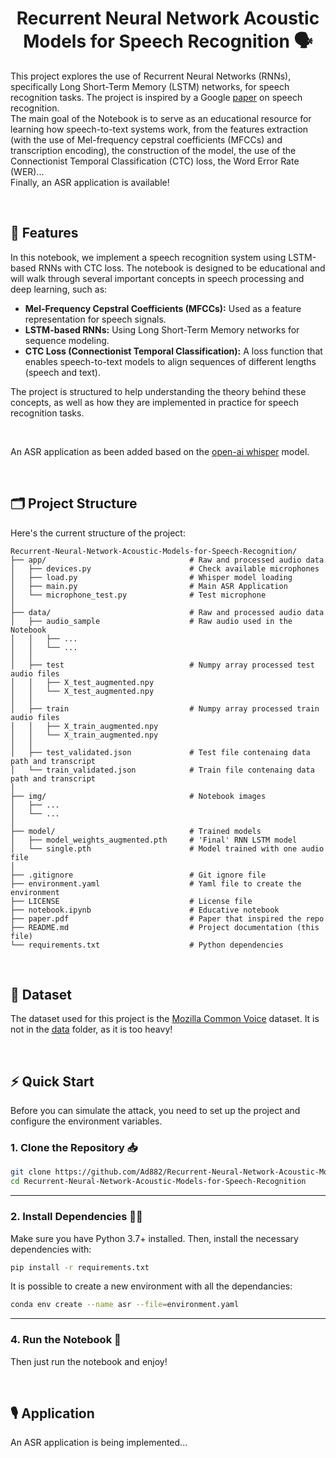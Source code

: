 <h1 align='center'> Recurrent Neural Network Acoustic Models for Speech Recognition 🗣️ </h1>

This project explores the use of Recurrent Neural Networks (RNNs), specifically Long Short-Term Memory (LSTM) networks, for speech recognition tasks. The project is inspired by a Google [paper](paper.pdf) on speech recognition.    
The main goal of the Notebook is to serve as an educational resource for learning how speech-to-text systems work, from the features extraction (with the use of Mel-frequency cepstral coefficients (MFCCs) and transcription encoding), the construction of the model, the use of the Connectionist Temporal Classification (CTC) loss, the Word Error Rate (WER)...   
Finally, an ASR application is available!

<br>

## 🌟 Features

In this notebook, we implement a speech recognition system using LSTM-based RNNs with CTC loss. The notebook is designed to be educational and will walk through several important concepts in speech processing and deep learning, such as:

- **Mel-Frequency Cepstral Coefficients (MFCCs):** Used as a feature representation for speech signals.
- **LSTM-based RNNs:** Using Long Short-Term Memory networks for sequence modeling.
- **CTC Loss (Connectionist Temporal Classification):** A loss function that enables speech-to-text models to align sequences of different lengths (speech and text).

The project is structured to help understanding the theory behind these concepts, as well as how they are implemented in practice for speech recognition tasks.

<br>

An ASR application as been added based on the [open-ai whisper](https://openai.com/index/whisper/) model. 

<br>

## 🗂️ Project Structure

Here's the current structure of the project:

```
Recurrent-Neural-Network-Acoustic-Models-for-Speech-Recognition/
├── app/                                # Raw and processed audio data 
│   ├── devices.py                      # Check available microphones 
│   ├── load.py                         # Whisper model loading 
│   ├── main.py                         # Main ASR Application 
│   └── microphone_test.py              # Test microphone 
│   
├── data/                               # Raw and processed audio data 
│   ├── audio_sample                    # Raw audio used in the Notebook 
│   │   ├── ...
│   │   └── ...
│   │ 
│   ├── test                            # Numpy array processed test audio files
│   │   ├── X_test_augmented.npy
│   │   └── X_test_augmented.npy
│   │ 
│   ├── train                           # Numpy array processed train audio files
│   │   ├── X_train_augmented.npy
│   │   └── X_train_augmented.npy
│   │ 
│   ├── test_validated.json             # Test file contenaing data path and transcript
│   └── train_validated.json            # Train file contenaing data path and transcript
│
├── img/                                # Notebook images
│   ├── ...
│   └── ...
│
├── model/                              # Trained models 
│   ├── model_weights_augmented.pth     # 'Final' RNN LSTM model
│   └── single.pth                      # Model trained with one audio file
│
├── .gitignore                          # Git ignore file
├── environment.yaml                    # Yaml file to create the environment
├── LICENSE                             # License file
├── notebook.ipynb                      # Educative notebook
├── paper.pdf                           # Paper that inspired the repo
├── README.md                           # Project documentation (this file)
└── requirements.txt                    # Python dependencies
```


<br>

## 💾 Dataset

The dataset used for this project is the [Mozilla Common Voice](https://commonvoice.mozilla.org/en/datasets) dataset. It is not in the [data](data) folder, as it is too heavy!

<br>

## ⚡ Quick Start

Before you can simulate the attack, you need to set up the project and configure the environment variables.


### 1. Clone the Repository 📥

```bash
git clone https://github.com/Ad882/Recurrent-Neural-Network-Acoustic-Models-for-Speech-Recognition.git
cd Recurrent-Neural-Network-Acoustic-Models-for-Speech-Recognition
```

--- 
### 2. Install Dependencies 🧑‍💻

Make sure you have Python 3.7+ installed. Then, install the necessary dependencies with:

```bash
pip install -r requirements.txt
```

It is possible to create a new environment with all the dependancies:

```bash
conda env create --name asr --file=environment.yaml
```
  
--- 
### 4. Run the Notebook 🚀

Then just run the notebook and enjoy!


<br>


## 🎙️ Application

An ASR application is being implemented...